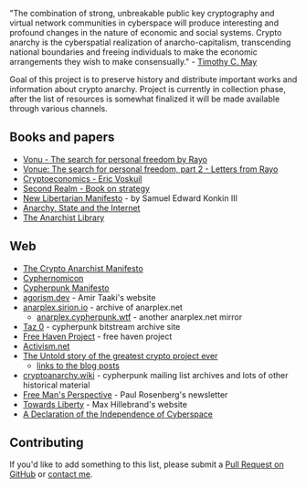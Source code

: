 "The combination of strong, unbreakable public key cryptography and virtual network communities in cyberspace will produce interesting and profound changes in the nature of economic and social systems. Crypto anarchy is the cyberspatial realization of anarcho-capitalism, transcending national boundaries and freeing individuals to make the economic arrangements they wish to make consensually." - [Timothy C. May
](https://groups.csail.mit.edu/mac/classes/6.805/articles/crypto/cypherpunks/may-virtual-comm.html)

Goal of this project is to preserve history and distribute important works and information about crypto anarchy.
Project is currently in collection phase, after the list of resources is somewhat finalized it will be made available through various channels. 

## Books and papers
- [Vonu - The search for personal freedom by Rayo](https://ad-store.sgp1.digitaloceanspaces.com/LUA/Documents/VONU%20-%20The%20Search%20for%20Personal%20Freedom%20by%20Rayo.pdf)
- [Vonue: The search for personal freedom, part 2 - Letters from Rayo](https://ad-store.sgp1.digitaloceanspaces.com/VONU/2022/08/Vonu%202%20Paperback%20Interior%20Final.pdf)
- [Cryptoeconomics - Eric Voskuil](https://voskuil.org/cryptoeconomics/cryptoeconomics.pdf)
- [Second Realm - Book on strategy](https://archive.org/details/second-realm-digital)
- [New Libertarian Manifesto](https://web.archive.org/web/20191217015919/http://agorism.info/docs/NewLibertarianManifesto.pdf) - by Samuel Edward Konkin III
- [Anarchy, State and the Internet](https://web.archive.org/web/2/https://www.researchgate.net/publication/228222872_Anarchy_State_and_the_Internet)
- [The Anarchist Library](https://theanarchistlibrary.org)

## Web 
- [The Crypto Anarchist Manifesto](https://web.archive.org/web/20200108183836/http://groups.csail.mit.edu/mac/classes/6.805/articles/crypto/cypherpunks/may-crypto-manifesto.html)
- [Cyphernomicon](https://cdn.nakamotoinstitute.org/docs/cyphernomicon.txt)
- [Cypherpunk Manifesto](https://web.archive.org/web/20200118132145/https://www.activism.net/cypherpunk/manifesto.html)
- [agorism.dev](https://agorism.dev/) - Amir Taaki's website
- [anarplex.sirion.io](https://anarplex.sirion.io/) - archive of anarplex.net
  - [anarplex.cypherpunk.wtf](https://anarplex.cypherpunk.wtf/) - another anarplex.net mirror
- [Taz 0](https://taz0.sirion.io/) - cypherpunk bitstream archive site
- [Free Haven Project](https://www.freehaven.net/) - free haven project
- [Activism.net](https://activism.net/) 
- [The Untold story of the greatest crypto project ever](https://freemansperspective.com/product/the-untold-story-of-the-greatest-crypto-project-ever-e-book/)
  - [links to the blog posts](https://disobey.dev/the-untold-story-of-the-greatest-crypto-project-ever/)
- [cryptoanarchy.wiki](https://cryptoanarchy.wiki/) - cypherpunk mailing list archives and lots of other historical material
- [Free Man's Perspective](https://freemansperspective.com/) - Paul Rosenberg's newsletter
- [Towards Liberty](https://web.archive.org/web/20200627112945/http://towardsliberty.com/) - Max Hillebrand's website
- [A Declaration of the Independence of Cyberspace](https://web.archive.org/web/20200120011613/https://www.eff.org/cyberspace-independence)

## Contributing

If you'd like to add something to this list, please submit a [Pull Request on GitHub](https://github.com/cryptoanarchy-info/cryptoanarchy-archive) or [contact me](https://disobey.dev/contact/).
